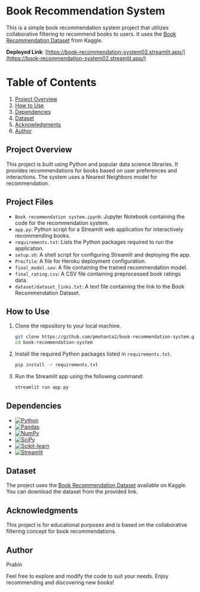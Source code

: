 # Book Recommendation System

This is a simple book recommendation system project that utilizes collaborative filtering to recommend books to users. It uses the [Book Recommendation Dataset](https://www.kaggle.com/arashnic/book-recommendation-dataset) from Kaggle.

**Deployed Link**: [https://book-recommendation-system02.streamlit.app/](https://book-recommendation-system02.streamlit.app/)

# Table of Contents

1. [Project Overview](#project-overview)
2. [How to Use](#how-to-use)
3. [Dependencies](#dependencies)
4. [Dataset](#dataset)
5. [Acknowledgments](#acknowledgments)
6. [Author](#author)

## Project Overview

This project is built using Python and popular data science libraries. It provides recommendations for books based on user preferences and interactions. The system uses a Nearest Neighbors model for recommendation.

## Project Files

- `Book recommendation system.ipynb`: Jupyter Notebook containing the code for the recommendation system.
- `app.py`: Python script for a Streamlit web application for interactively recommending books.
- `requirements.txt`: Lists the Python packages required to run the application.
- `setup.sh`: A shell script for configuring Streamlit and deploying the app.
- `Procfile`: A file for Heroku deployment configuration.
- `final_model.sav`: A file containing the trained recommendation model.
- `final_rating.csv`: A CSV file containing preprocessed book ratings data.
- `dataset/dataset_links.txt`: A text file containing the link to the Book Recommendation Dataset.

## How to Use

1. Clone the repository to your local machine.
   
   ```bash
   git clone https://github.com/pmohanta2/book-recommendation-system.git
   cd book-recommendation-system
   ```
2. Install the required Python packages listed in `requirements.txt`.

   ```bash
   pip install -r requirements.txt
   ```
  
3. Run the Streamlit app using the following command:

   ```bash
   streamlit run app.py
   ```

## Dependencies

* [![Python][python]][Python-url]
* [![Pandas][pandas]][Pandas-url]
* [![NumPy][numpy]][NumPy-url]
* [![SciPy][scipy]][SciPy-url]
* [![Scikit-learn][scikit-learn]][Scikit-learn-url]
* [![Streamlit][Streamlit.io]][Streamlit-url]



## Dataset

The project uses the [Book Recommendation Dataset](https://www.kaggle.com/arashnic/book-recommendation-dataset) available on Kaggle. You can download the dataset from the provided link.

## Acknowledgments

This project is for educational purposes and is based on the collaborative filtering concept for book recommendations.

## Author

Prabin

Feel free to explore and modify the code to suit your needs. Enjoy recommending and discovering new books!





<!-- MARKDOWN LINKS & IMAGES -->
[python]:https://img.shields.io/badge/Python-blue?logo=python&logoColor=yellow
[Python-url]:https://www.python.org/
[pandas]:https://img.shields.io/badge/Pandas-green?logo=pandas&logoColor=black
[Pandas-url]:https://pandas.pydata.org/
[numpy]: https://img.shields.io/badge/NumPy-violet?logo=numpy&logoColor=black
[NumPy-url]:https://numpy.org/
[scipy]:https://img.shields.io/badge/SciPy-lavender?logo=scipy&logoColor=black
[SciPy-url]:https://www.scipy.org/
[scikit-learn]:https://img.shields.io/badge/Scikit--learn-cyan?logo=scikitlearn&logoColor=black
[Scikit-learn-url]:https://scikit-learn.org/stable/index.html
[Streamlit.io]:https://img.shields.io/badge/Streamlit-DD0031?logo=streamlit&logoColor=black
[Streamlit-url]:https://streamlit.io/
